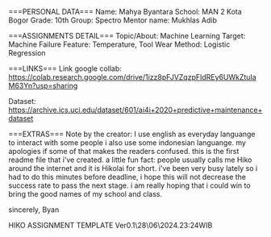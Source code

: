 ===PERSONAL DATA===
Name: Mahya Byantara
School: MAN 2 Kota Bogor
Grade: 10th
Group: Spectro
Mentor name: Mukhlas Adib

===ASSIGNMENTS DETAIL===
Topic/About: Machine Learning
Target: Machine Failure
Feature: Temperature, Tool Wear
Method: Logistic Regression

===LINKS===
Link google collab:
https://colab.research.google.com/drive/1izz8pFJVZqzpFIdREy6UWkZtuIaM63Yn?usp=sharing

Dataset:
https://archive.ics.uci.edu/dataset/601/ai4i+2020+predictive+maintenance+dataset

===EXTRAS===
Note by the creator:
I use english as everyday languange to interact with some people i also use some indonesian languange. my apologies if some of that makes the readers confused.
this is the first readme file that i've created. a little fun fact: people usually calls me Hiko around the internet and it is Hikolai for short. 
i've been very busy lately so i had to do this minutes before deadline, i hope this will not decrease the success rate to pass the next stage. i am really hoping that i could win to bring the good names of my school and class.

sincerely, Byan





HIKO ASSIGNMENT TEMPLATE Ver0.1\28\06\2024.23:24WIB
